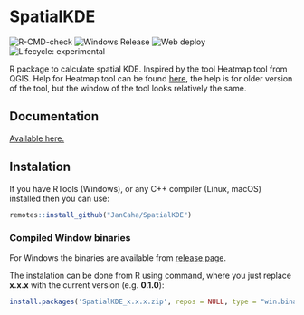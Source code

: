 # SpatialKDE

<!-- badges: start -->
![R-CMD-check](https://github.com/JanCaha/SpatialKDE/workflows/R-CMD-check/badge.svg)
![Windows Release](https://github.com/JanCaha/SpatialKDE/workflows/Build%20Windows%20Binaries%20and%20Create%20Release/badge.svg)
![Web deploy](https://github.com/JanCaha/SpatialKDE/workflows/Pkgdown%20-%20build%20and%20deploy%20website/badge.svg)
![Lifecycle: experimental](https://img.shields.io/badge/lifecycle-experimental-orange.svg)
<!-- badges: end -->

R package to calculate spatial KDE. Inspired by the tool Heatmap tool from QGIS. Help for Heatmap tool can be found [here](https://docs.qgis.org/2.18/en/docs/user_manual/plugins/plugins_heatmap.html), the help is for older version of the tool, but the window of the tool looks relatively the same. 

## Documentation

[Available here.](https://jancaha.github.io/SpatialKDE/)

## Instalation 

If you have RTools (Windows), or any C++ compiler (Linux, macOS) installed then you can use:

``` r
remotes::install_github("JanCaha/SpatialKDE")
```

### Compiled Window binaries

For Windows the binaries are available from [release page](https://github.com/JanCaha/SpatialKDE/releases/).

The instalation can be done from R using command, where you just replace __x.x.x__ with the current version (e.g. __0.1.0__):

``` r
install.packages('SpatialKDE_x.x.x.zip', repos = NULL, type = "win.binary")
```
